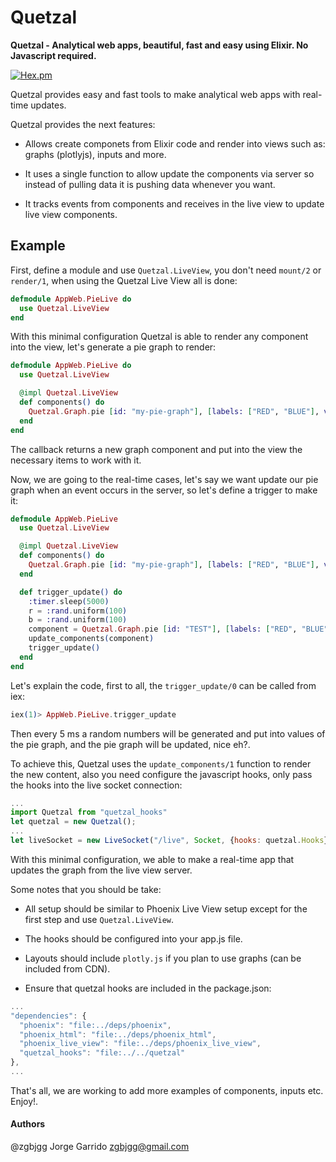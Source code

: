# Quetzal

**Quetzal - Analytical web apps, beautiful, fast and easy using Elixir. No Javascript required.**

[![Hex.pm](https://img.shields.io/hexpm/v/quetzal.svg)](https://hex.pm/packages/quetzal)

Quetzal provides easy and fast tools to make analytical web apps with real-time updates.

Quetzal provides the next features:

* Allows create componets from Elixir code and render into views such as: graphs (plotlyjs),
  inputs and more.

* It uses a single function to allow update the components via server so instead of
  pulling data it is pushing data whenever you want.

* It tracks events from components and receives in the live view to
  update live view components.

## Example

First, define a module and use `Quetzal.LiveView`, you don't need `mount/2` or `render/1`,
when using the Quetzal Live View all is done:

```elixir
defmodule AppWeb.PieLive do
  use Quetzal.LiveView
end
```

With this minimal configuration Quetzal is able to render any component into the view, let's
generate a pie graph to render:

```elixir
defmodule AppWeb.PieLive do
  use Quetzal.LiveView

  @impl Quetzal.LiveView
  def components() do
    Quetzal.Graph.pie [id: "my-pie-graph"], [labels: ["RED", "BLUE"], values: [1, 2]]
  end
end
```

The callback returns a new graph component and put into the view the necessary items
to work with it.

Now, we are going to the real-time cases, let's say we want update our pie graph when an
event occurs in the server, so let's define a trigger to make it:

```elixir
defmodule AppWeb.PieLive
  use Quetzal.LiveView

  @impl Quetzal.LiveView
  def components() do
    Quetzal.Graph.pie [id: "my-pie-graph"], [labels: ["RED", "BLUE"], values: [1, 2]]
  end

  def trigger_update() do
    :timer.sleep(5000)
    r = :rand.uniform(100)
    b = :rand.uniform(100)
    component = Quetzal.Graph.pie [id: "TEST"], [labels: ["RED", "BLUE"], values: [r, b]]
    update_components(component)
    trigger_update()
  end
end
```

Let's explain the code, first to all, the `trigger_update/0` can be called from iex:

```elixir
iex(1)> AppWeb.PieLive.trigger_update
```

Then every 5 ms a random numbers will be generated and put into values of the pie graph, and the
pie graph will be updated, nice eh?.

To achieve this, Quetzal uses the `update_components/1` function to render the new content, also
you need configure the javascript hooks, only pass the hooks into the live socket connection:

```javascript
...
import Quetzal from "quetzal_hooks"
let quetzal = new Quetzal();
...
let liveSocket = new LiveSocket("/live", Socket, {hooks: quetzal.Hooks})  
```

With this minimal configuration, we able to make a real-time app that updates the graph from the
live view server.

Some notes that you should be take:

* All setup should be similar to Phoenix Live View setup except for the first step and use `Quetzal.LiveView`.

* The hooks should be configured into your app.js file.

* Layouts should include `plotly.js` if you plan to use graphs (can be included from CDN).

* Ensure that quetzal hooks are included in the package.json:

```javascript
...
"dependencies": {
  "phoenix": "file:../deps/phoenix",
  "phoenix_html": "file:../deps/phoenix_html",
  "phoenix_live_view": "file:../deps/phoenix_live_view",
  "quetzal_hooks": "file:../../quetzal"
},
...
```

That's all, we are working to add more examples of components, inputs etc. Enjoy!.

#### Authors

@zgbjgg Jorge Garrido <zgbjgg@gmail.com>
